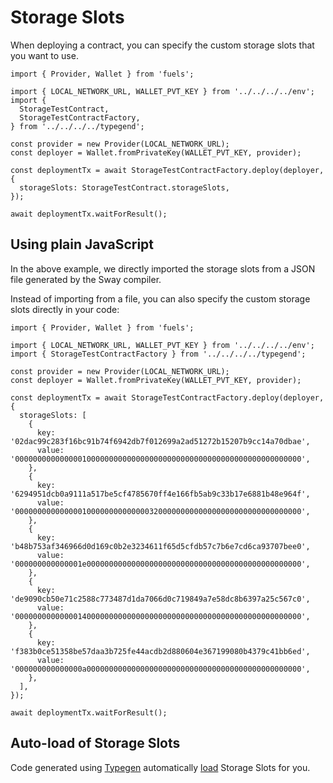 # Storage Slots

When deploying a contract, you can specify the custom storage slots that you want to use.

```
import { Provider, Wallet } from 'fuels';

import { LOCAL_NETWORK_URL, WALLET_PVT_KEY } from '../../../../env';
import {
  StorageTestContract,
  StorageTestContractFactory,
} from '../../../../typegend';

const provider = new Provider(LOCAL_NETWORK_URL);
const deployer = Wallet.fromPrivateKey(WALLET_PVT_KEY, provider);

const deploymentTx = await StorageTestContractFactory.deploy(deployer, {
  storageSlots: StorageTestContract.storageSlots,
});

await deploymentTx.waitForResult();
```

## Using plain JavaScript

In the above example, we directly imported the storage slots from a JSON file generated by the Sway compiler.

Instead of importing from a file, you can also specify the custom storage slots directly in your code:

```
import { Provider, Wallet } from 'fuels';

import { LOCAL_NETWORK_URL, WALLET_PVT_KEY } from '../../../../env';
import { StorageTestContractFactory } from '../../../../typegend';

const provider = new Provider(LOCAL_NETWORK_URL);
const deployer = Wallet.fromPrivateKey(WALLET_PVT_KEY, provider);

const deploymentTx = await StorageTestContractFactory.deploy(deployer, {
  storageSlots: [
    {
      key: '02dac99c283f16bc91b74f6942db7f012699a2ad51272b15207b9cc14a70dbae',
      value: '0000000000000001000000000000000000000000000000000000000000000000',
    },
    {
      key: '6294951dcb0a9111a517be5cf4785670ff4e166fb5ab9c33b17e6881b48e964f',
      value: '0000000000000001000000000000003200000000000000000000000000000000',
    },
    {
      key: 'b48b753af346966d0d169c0b2e3234611f65d5cfdb57c7b6e7cd6ca93707bee0',
      value: '000000000000001e000000000000000000000000000000000000000000000000',
    },
    {
      key: 'de9090cb50e71c2588c773487d1da7066d0c719849a7e58dc8b6397a25c567c0',
      value: '0000000000000014000000000000000000000000000000000000000000000000',
    },
    {
      key: 'f383b0ce51358be57daa3b725fe44acdb2d880604e367199080b4379c41bb6ed',
      value: '000000000000000a000000000000000000000000000000000000000000000000',
    },
  ],
});

await deploymentTx.waitForResult();
```

## Auto-load of Storage Slots

Code generated using [Typegen](../fuels-cli/generating-types.md) automatically [load](../fuels-cli/using-generated-types.md#autoloading-of-storage-slots) Storage Slots for you.
